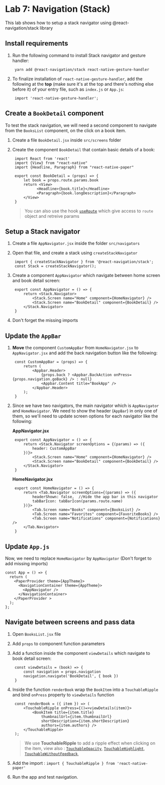# Lab 7: Navigation (Stack)

This lab shows how to setup a stack navigator using @react-navigation/stack library 


## Install requirements

1. Run the following command to install Stack navigator and gesture handler:

		yarn add @react-navigation/stack react-native-gesture-handler

2. To finalize installation of `react-native-gesture-handler`, add the following at the **top** (make sure it's at the top and there's nothing else before it) of your entry file, such as `index.js` or `App.js`:

		import 'react-native-gesture-handler';

## Create a `BookDetail` component 

To test the stack navigation, we will need a second component to navigate from the `BooksList` component, on the click on a book item.

1. Create a file `BookDetail.jsx` inside `src/screens` folder
2. Create the component `BookDetail` that contain basic details of a book:

		import React from 'react'
		import {View} from "react-native"
		import {Headline, Paragraph} from "react-native-paper"

		export const BookDetail = (props) => {
		    let book = props.route.params.book
		    return <View>
		          <Headline>{book.title}</Headline>
		          <Paragraph>{book.longDescription}</Paragraph>
		    </View>
		}
		

	> You can also use the hook [`useRoute`](https://reactnavigation.org/docs/use-route/) which give access to `route` object and retreive params

## Setup a Stack navigator
1. Create a file `AppNavigator.jsx` inside the folder `src/navigators`
2. Open that file, and create a stack using `createStackNavigator`

		import { createStackNavigator } from '@react-navigation/stack';
		const Stack = createStackNavigator();

3. Create a component `AppNavigator` which navigate between home screen and book detail screen:

		export const AppNavigator = () => {
		    return <Stack.Navigator>
		        <Stack.Screen name="Home" component={HomeNavigator} />
		        <Stack.Screen name="BookDetail" component={BookDetail} />
		    </Stack.Navigator>
		}
4. Don't forget the missing imports

## Update the `AppBar`

1. **Move** the component `CustomAppBar` from `HomeNavigator.jsx` to `AppNavigator.jsx` and add the back navigation button like the following:
	
		const CustomAppBar = (props) => {
		    return (
		        <Appbar.Header>
		            {props.back ? <Appbar.BackAction onPress={props.navigation.goBack} /> : null}
		            <Appbar.Content title="BookApp" />
		        </Appbar.Header>
		    );
		}
2. Since we have two navigators, the main navigator which is `AppNavigator` and `HomeNavigator`. We need to show the header (`AppBar`) in only one of them, so we'll need to update screen options for each navigator like the following:

	**AppNavigator.jsx**

		export const AppNavigator = () => {
		    return <Stack.Navigator screenOptions = {(params) => ({
		        header: CustomAppBar
		    })}>
		        <Stack.Screen name="Home" component={HomeNavigator} />
		        <Stack.Screen name="BookDetail" component={BookDetail} />
		    </Stack.Navigator>
		}
	**HomeNavigator.jsx**

		export const HomeNavigator = () => {
		    return <Tab.Navigator screenOptions={(params) => ({ 
		        headerShown: false,  //Hide the app bar in this navigator
		        tabBarIcon: tabBarIcon(params.route.name)
		    })}>
		        <Tab.Screen name="Books" component={BooksList} />
		        <Tab.Screen name="Favorites" component={FavoriteBooks} />
		        <Tab.Screen name="Notifications" component={Notifications} />
		    </Tab.Navigator>
		}

## Update `App.js`

Now, we need to replace `HomeNavigator` by `AppNavigator` (Don't forget to add missing imports)

	const App = () => {
	  return (
	    <PaperProvider theme={AppTheme}>
	      <NavigationContainer theme={AppTheme}>
	        <AppNavigator /> 
	      </NavigationContainer> 
	    </PaperProvider >
	  );
	};

## Navigate between screens and pass data

1. Open `BooksList.jsx` file
2. Add `props` to component function parameters
3. Add a function inside the component `viewDetails` which navigate to book detail screen:

		const viewDetails = (book) => {
	        const navigation = props.navigation
	        navigation.navigate('BookDetail', { book })
	    }

4. Inside the function `renderBook` wrap the `BookItem` into a `TouchableRipple` and bind `onPress` property to `viewDetails` function

		const renderBook = ({ item }) => (
	        <TouchableRipple onPress={()=>viewDetails(item)}>
	            <BookItem title={item.title}
	                thumbnailUrl={item.thumbnailUrl}
	                shortDescription={item.shortDescription}
	                authors={item.authors} />
	        </TouchableRipple>
	    );
	    
	    

	> We use **TouchableRipple** to add a ripple effect when clicking on the item, view also :
		[`TouchableOpacity`](https://reactnative.dev/docs/touchableopacity),  [`TouchableHighlight`](https://reactnative.dev/docs/touchablehighlight),  [`TouchableWithoutFeedback`](https://reactnative.dev/docs/touchablewithoutfeedback), 

5. Add the import : `import { TouchableRipple } from 'react-native-paper'`

6. Run the app and test navigation.
